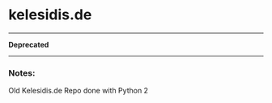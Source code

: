 # kelesidis.de

----------------------

**Deprecated** 

----------------------

### Notes:
Old Kelesidis.de Repo done with Python 2
